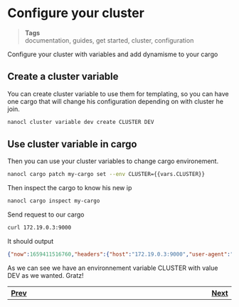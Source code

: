 <h1 id="nxtmdoc-meta-title">Configure your cluster</h1>

<blockquote class="tags">
 <strong>Tags</strong>
 </br>
 <span id="nxtmdoc-meta-keywords">
  documentation, guides, get started, cluster, configuration
 </span>
</blockquote>

<p id="nxtmdoc-meta-description">
Configure your cluster with variables and add dynamisme to your cargo
</p>

<h2>Create a cluster variable</h2>
You can create cluster variable to use them for templating, so you can have one cargo that will change his configuration depending on with cluster he join.

```sh
nanocl cluster variable dev create CLUSTER DEV
```


<h2>Use cluster variable in cargo</h2>

Then you can use your cluster variables to change cargo environement.
```sh
nanocl cargo patch my-cargo set --env CLUSTER={{vars.CLUSTER}}
```

Then inspect the cargo to know his new ip

```sh
nanocl cargo inspect my-cargo
```

Send request to our cargo

```sh
curl 172.19.0.3:9000
```

It should output

```json
{"now":1659411516760,"headers":{"host":"172.19.0.3:9000","user-agent":"curl/7.68.0","accept":"*/*"},"env":{"NODE_VERSION":"16.16.0","HOSTNAME":"8c5d492b2b04","YARN_VERSION":"1.22.19","PORT":"9000","HOME":"/home/node","TERM":"xterm","CLUSTER":"DEV","PATH":"/usr/local/sbin:/usr/local/bin:/usr/sbin:/usr/bin:/sbin:/bin","HOST":"0.0.0.0","PWD":"/home/node/app"}}
```

As we can see we have an environnement variable CLUSTER with value DEV as we wanted.
Gratz!


<table>
  <tr>
    <th align="left">
      <img class="nxtmdoc-delete" width="400" height="0">
      <a href="./../4.patch-a-cargo.md">Prev</a>
    </th>
	<th align="right">
      <img class="nxtmdoc-delete" width="400" height="0">
      <a href="./../6.setup-a-cluster-proxy.md">Next</a>
    </th>
</tr>
</table>